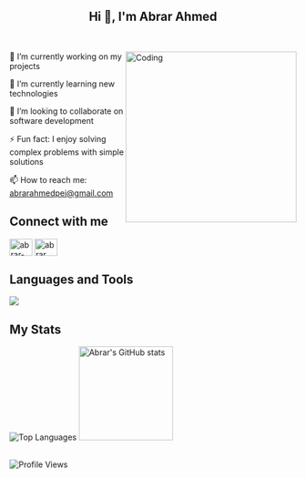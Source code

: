 <h2 align="center">Hi 👋, I'm Abrar Ahmed</h2>
<div>&nbsp;</div>
<div>
  <img align="right" alt="Coding" width="300" src="https://media.giphy.com/media/qgQUggAC3Pfv687qPC/giphy.gif"> 
  
🔭 I’m currently working on my projects

🌱 I’m currently learning new technologies

👯 I’m looking to collaborate on software development

⚡ Fun fact: I enjoy solving complex problems with simple solutions

📫 How to reach me: abrarahmedpei@gmail.com

## Connect with me
<p align="left">
<a href="https://linkedin.com/in/abrar2030 " target="blank"><img align="center" src="https://raw.githubusercontent.com/rahuldkjain/github-profile-readme-generator/master/src/images/icons/Social/linked-in-alt.svg " alt="abrar-ahmed" height="30" width="40" /></a>
<a href="https://www.instagram.com/abrar2o3o/ " target="blank"><img align="center" src="https://raw.githubusercontent.com/rahuldkjain/github-profile-readme-generator/master/src/images/icons/Social/instagram.svg " alt="abrar___ahmed" height="30" width="40" /></a>
</p>

## Languages and Tools
<p align="left">
    <a href="https://github.com/abrar2030">
        <img src="https://skillicons.dev/icons?i=aws,gcp,azure,kubernetes,docker,terraform,jenkins,ansible,react,angular,nodejs,java,python,ts,js,spring,dotnet,git,github,idea,vscode" />
    </a>
</p>

## My Stats
<div>
  <img src="https://github-readme-stats.vercel.app/api/top-langs/?username=abrar2030&show_icons=true&layout=compact&theme=dark" alt="Top Languages">
  <img src="https://github-readme-stats.vercel.app/api?username=abrar2030&show_icons=true&theme=dark&count_private=true" alt="Abrar's GitHub stats" height="165px"/>
</div>

<br>

![Profile Views](https://komarev.com/ghpvc/?username=abrar2030&abbreviated=true)
